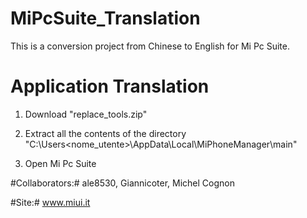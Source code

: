 # MiPcSuite_Translation

This is a conversion project from Chinese to English for Mi Pc Suite.

# Application Translation

1) Download "replace_tools.zip"

2) Extract all the contents of the directory "C:\Users\<nome_utente>\AppData\Local\MiPhoneManager\main"

3) Open Mi Pc Suite

#Collaborators:#
ale8530,
Giannicoter,
Michel Cognon

#Site:#
www.miui.it
